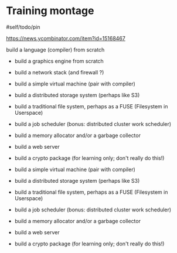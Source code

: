 # Training montage

#self/todo/pin 

https://news.ycombinator.com/item?id=15168467

build a language (compiler) from scratch

- build a graphics engine from scratch

- build a network stack (and firewall ?)

- build a simple virtual machine (pair with compiler)

- build a distributed storage system (perhaps like S3)

- build a traditional file system, perhaps as a FUSE (Filesystem in Userspace)

- build a job scheduler (bonus: distributed cluster work scheduler)

- build a memory allocator and/or a garbage collector

- build a web server

- build a crypto package (for learning only; don't really do this!)

- build a simple virtual machine (pair with compiler)

- build a distributed storage system (perhaps like S3)

- build a traditional file system, perhaps as a FUSE (Filesystem in Userspace)

- build a job scheduler (bonus: distributed cluster work scheduler)

- build a memory allocator and/or a garbage collector

- build a web server

- build a crypto package (for learning only; don't really do this!)
